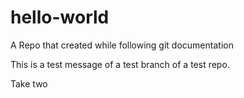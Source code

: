 # hello-world
A Repo that created while following git documentation


This is a test message of a test branch of a test repo. 

Take two
